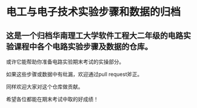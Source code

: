 # 电工与电子技术实验步骤和数据的归档

## 这是一个归档华南理工大学软件工程大二年级的电路实验课程中各个电路实验步骤及数据的仓库。


或许它能帮助你准备电路实验期末考试的实操部分。

如果这些步骤或数据中有纰漏，欢迎通过pull request斧正。

同样欢迎大家对这个仓库做贡献。

希望各位都能在期末考试中取的好成绩！